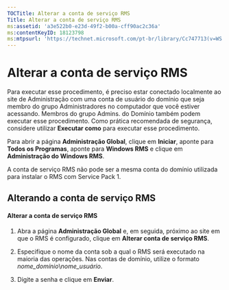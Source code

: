 ```yaml
---
TOCTitle: Alterar a conta de serviço RMS
Title: Alterar a conta de serviço RMS
ms:assetid: 'a3e522b0-e23d-49f2-b00a-cff90ac2c36a'
ms:contentKeyID: 18123798
ms:mtpsurl: 'https://technet.microsoft.com/pt-br/library/Cc747713(v=WS.10)'
---
```


Alterar a conta de serviço RMS
==============================

Para executar esse procedimento, é preciso estar conectado localmente ao site de Administração com uma conta de usuário do domínio que seja membro do grupo Administradores no computador que você estiver acessando. Membros do grupo Admins. do Domínio também podem executar esse procedimento. Como prática recomendada de segurança, considere utilizar **Executar como** para executar esse procedimento.

Para abrir a página **Administração Global**, clique em **Iniciar**, aponte para **Todos os Programas**, aponte para **Windows RMS** e clique em **Administração do Windows RMS**.

A conta de serviço RMS não pode ser a mesma conta do domínio utilizada para instalar o RMS com Service Pack 1.

Alterando a conta de serviço RMS
--------------------------------

#### Alterar a conta de serviço RMS

1.  Abra a página **Administração Global** e, em seguida, próximo ao site em que o RMS é configurado, clique em **Alterar conta de serviço RMS**.

2.  Especifique o nome da conta sob a qual o RMS será executado na maioria das operações. Nas contas de domínio, utilize o formato *nome\_domínio*\\*nome\_usuário*.

3.  Digite a senha e clique em **Enviar**.

